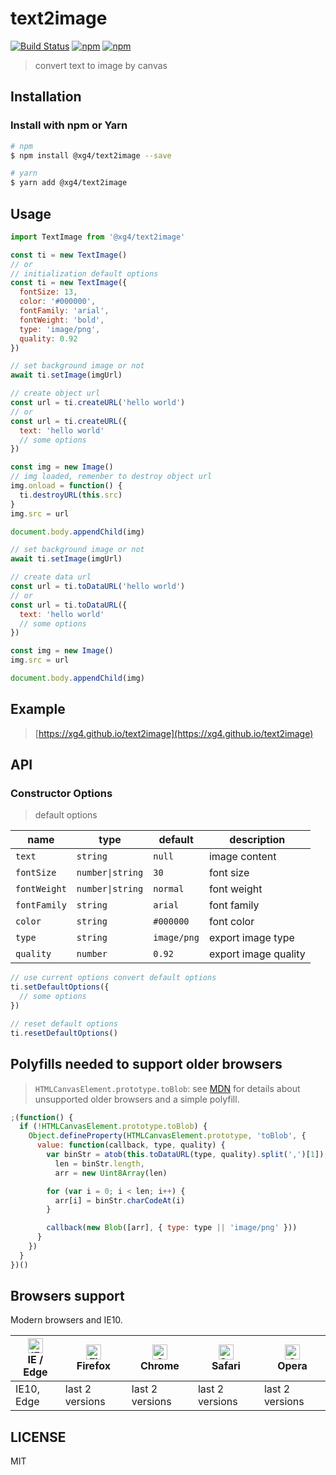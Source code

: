 # text2image

[![Build Status](https://www.travis-ci.org/xg4/text2image.svg?branch=master)](https://www.travis-ci.org/xg4/text2image)
[![npm](https://img.shields.io/npm/v/@xg4/text2image.svg?color=blue)](https://www.npmjs.com/package/@xg4/text2image)
[![npm](https://img.shields.io/npm/l/@xg4/text2image.svg)](https://www.npmjs.com/package/@xg4/text2image)

> convert text to image by canvas

## Installation

### Install with npm or Yarn

```bash
# npm
$ npm install @xg4/text2image --save
```

```bash
# yarn
$ yarn add @xg4/text2image
```

## Usage

```js
import TextImage from '@xg4/text2image'

const ti = new TextImage()
// or
// initialization default options
const ti = new TextImage({
  fontSize: 13,
  color: '#000000',
  fontFamily: 'arial',
  fontWeight: 'bold',
  type: 'image/png',
  quality: 0.92
})
```

```js
// set background image or not
await ti.setImage(imgUrl)

// create object url
const url = ti.createURL('hello world')
// or
const url = ti.createURL({
  text: 'hello world'
  // some options
})

const img = new Image()
// img loaded, remenber to destroy object url
img.onload = function() {
  ti.destroyURL(this.src)
}
img.src = url

document.body.appendChild(img)
```

```js
// set background image or not
await ti.setImage(imgUrl)

// create data url
const url = ti.toDataURL('hello world')
// or
const url = ti.toDataURL({
  text: 'hello world'
  // some options
})

const img = new Image()
img.src = url

document.body.appendChild(img)
```

## Example

> [https://xg4.github.io/text2image](https://xg4.github.io/text2image)

## API

### Constructor Options

> default options

| name         | type             | default     | description          |
| ------------ | ---------------- | ----------- | -------------------- |
| `text`       | `string`         | `null`      | image content        |
| `fontSize`   | `number\|string` | `30`        | font size            |
| `fontWeight` | `number\|string` | `normal`    | font weight          |
| `fontFamily` | `string`         | `arial`     | font family          |
| `color`      | `string`         | `#000000`   | font color           |
| `type`       | `string`         | `image/png` | export image type    |
| `quality`    | `number`         | `0.92`      | export image quality |

```js
// use current options convert default options
ti.setDefaultOptions({
  // some options
})

// reset default options
ti.resetDefaultOptions()
```

## Polyfills needed to support older browsers

> `HTMLCanvasElement.prototype.toBlob`: see [MDN](https://developer.mozilla.org/en-US/docs/Web/API/HTMLCanvasElement/toBlob#Polyfill) for details about unsupported older browsers and a simple polyfill.

```js
;(function() {
  if (!HTMLCanvasElement.prototype.toBlob) {
    Object.defineProperty(HTMLCanvasElement.prototype, 'toBlob', {
      value: function(callback, type, quality) {
        var binStr = atob(this.toDataURL(type, quality).split(',')[1]),
          len = binStr.length,
          arr = new Uint8Array(len)

        for (var i = 0; i < len; i++) {
          arr[i] = binStr.charCodeAt(i)
        }

        callback(new Blob([arr], { type: type || 'image/png' }))
      }
    })
  }
})()
```

## Browsers support

Modern browsers and IE10.

| [<img src="https://raw.githubusercontent.com/alrra/browser-logos/master/src/edge/edge_48x48.png" alt="IE / Edge" width="24px" height="24px" />](http://godban.github.io/browsers-support-badges/)</br>IE / Edge | [<img src="https://raw.githubusercontent.com/alrra/browser-logos/master/src/firefox/firefox_48x48.png" alt="Firefox" width="24px" height="24px" />](http://godban.github.io/browsers-support-badges/)</br>Firefox | [<img src="https://raw.githubusercontent.com/alrra/browser-logos/master/src/chrome/chrome_48x48.png" alt="Chrome" width="24px" height="24px" />](http://godban.github.io/browsers-support-badges/)</br>Chrome | [<img src="https://raw.githubusercontent.com/alrra/browser-logos/master/src/safari/safari_48x48.png" alt="Safari" width="24px" height="24px" />](http://godban.github.io/browsers-support-badges/)</br>Safari | [<img src="https://raw.githubusercontent.com/alrra/browser-logos/master/src/opera/opera_48x48.png" alt="Opera" width="24px" height="24px" />](http://godban.github.io/browsers-support-badges/)</br>Opera |
| --------------------------------------------------------------------------------------------------------------------------------------------------------------------------------------------------------------- | ----------------------------------------------------------------------------------------------------------------------------------------------------------------------------------------------------------------- | ------------------------------------------------------------------------------------------------------------------------------------------------------------------------------------------------------------- | ------------------------------------------------------------------------------------------------------------------------------------------------------------------------------------------------------------- | --------------------------------------------------------------------------------------------------------------------------------------------------------------------------------------------------------- |
| IE10, Edge                                                                                                                                                                                                      | last 2 versions                                                                                                                                                                                                   | last 2 versions                                                                                                                                                                                               | last 2 versions                                                                                                                                                                                               | last 2 versions                                                                                                                                                                                           |

## LICENSE

MIT
